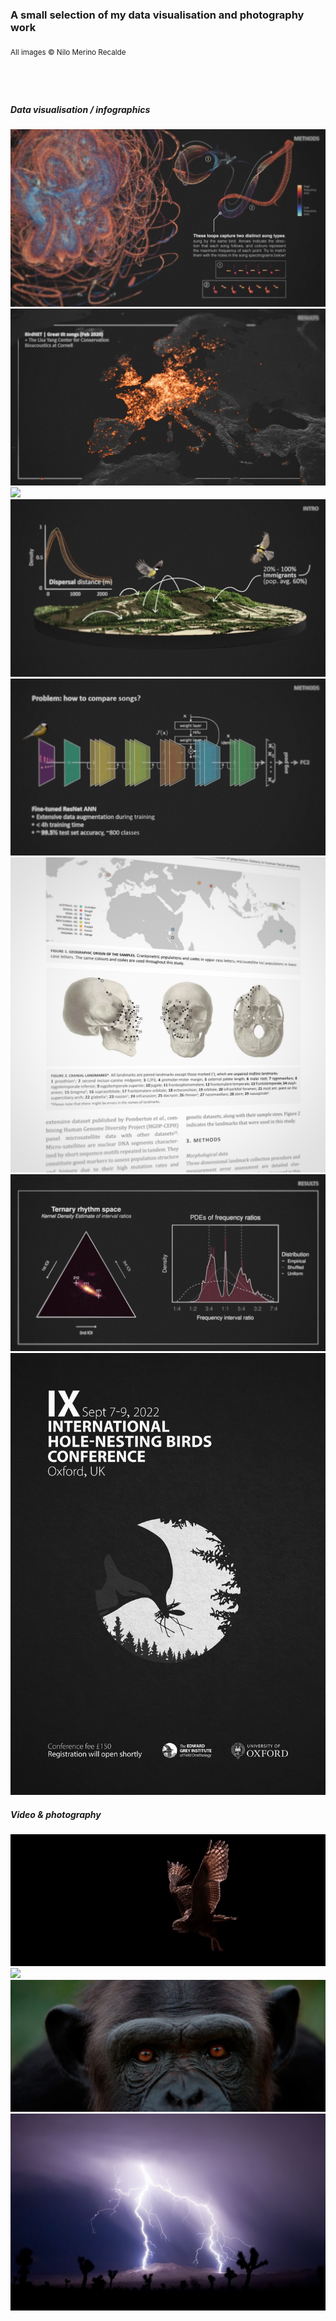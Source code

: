 ### A small selection of my data visualisation and photography work
<sub>All images © Nilo Merino Recalde</sub>
#
<br>

##### Data visualisation / infographics

![](src/img/12-02.jpeg)
![](src/img/15-02.jpeg)![](src/img/00-02.jpg)
![](src/img/17-02.jpeg)
![](src/img/13-02.jpeg)
![](src/img/11-01.jpeg)
![](src/img/14-02.jpeg)
![](src/img/00-00.jpeg)

##### Video & photography

![](src/img/02.gif)
![](src/img/martin.gif)
![](src/img/03.jpg)
![](src/img/09.jpeg)
